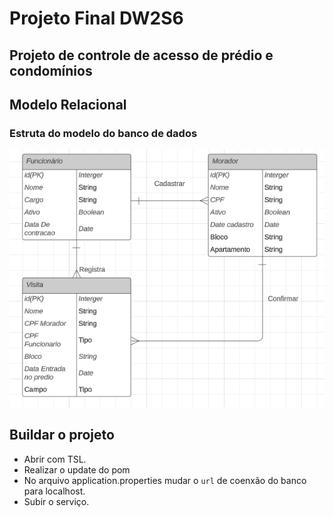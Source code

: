 # Projeto Final DW2S6
## Projeto de controle de acesso de prédio e condomínios

## Modelo Relacional
### Estruta do modelo do banco de dados
![Modelo Realcional](./mer_projeto.PNG)

## Buildar o projeto
* Abrir com TSL.
* Realizar o update do pom
* No arquivo application.properties mudar o `url` de coenxão do banco para localhost.
* Subir o serviço.
